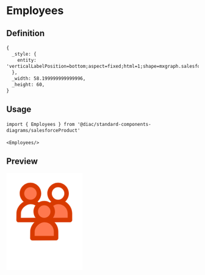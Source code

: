 # Employees

## Definition

```
{
  _style: { 
    entity: 'verticalLabelPosition=bottom;aspect=fixed;html=1;shape=mxgraph.salesforce.employees;',
  },
  _width: 58.199999999999996,
  _height: 60,
}
```

## Usage

```
import { Employees } from '@diac/standard-components-diagrams/salesforceProduct'

<Employees/>
```

## Preview

<img src="./employees.png" width="200"/>
